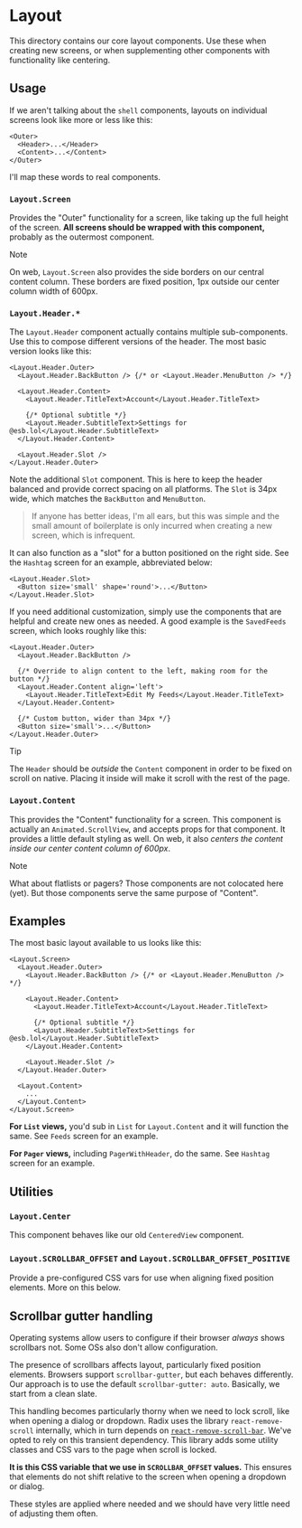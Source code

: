 # Layout

This directory contains our core layout components. Use these when creating new
screens, or when supplementing other components with functionality like
centering.

## Usage

If we aren't talking about the `shell` components, layouts on individual screens
look like more or less like this:

```tsx
<Outer>
  <Header>...</Header>
  <Content>...</Content>
</Outer>
```

I'll map these words to real components.

### `Layout.Screen`

Provides the "Outer" functionality for a screen, like taking up the full height
of the screen. **All screens should be wrapped with this component,** probably
as the outermost component.

> [!NOTE]
> On web, `Layout.Screen` also provides the side borders on our central content
> column. These borders are fixed position, 1px outside our center column width
> of 600px.

### `Layout.Header.*`

The `Layout.Header` component actually contains multiple sub-components. Use
this to compose different versions of the header. The most basic version looks
like this:

```tsx
<Layout.Header.Outer>
  <Layout.Header.BackButton /> {/* or <Layout.Header.MenuButton /> */}

  <Layout.Header.Content>
    <Layout.Header.TitleText>Account</Layout.Header.TitleText>

    {/* Optional subtitle */}
    <Layout.Header.SubtitleText>Settings for @esb.lol</Layout.Header.SubtitleText>
  </Layout.Header.Content>

  <Layout.Header.Slot />
</Layout.Header.Outer>
```

Note the additional `Slot` component. This is here to keep the header balanced
and provide correct spacing on all platforms. The `Slot` is 34px wide, which
matches the `BackButton` and `MenuButton`.

> If anyone has better ideas, I'm all ears, but this was simple and the small
> amount of boilerplate is only incurred when creating a new screen, which is
> infrequent.

It can also function as a "slot" for a button positioned on the right side. See
the `Hashtag` screen for an example, abbreviated below:

```tsx
<Layout.Header.Slot>
  <Button size='small' shape='round'>...</Button>
</Layout.Header.Slot>
```

If you need additional customization, simply use the components that are helpful
and create new ones as needed. A good example is the `SavedFeeds` screen, which
looks roughly like this:

```tsx
<Layout.Header.Outer>
  <Layout.Header.BackButton />

  {/* Override to align content to the left, making room for the button */}
  <Layout.Header.Content align='left'>
    <Layout.Header.TitleText>Edit My Feeds</Layout.Header.TitleText>
  </Layout.Header.Content>

  {/* Custom button, wider than 34px */}
  <Button size='small'>...</Button>
</Layout.Header.Outer>
```

> [!TIP]
> The `Header` should be _outside_ the `Content` component in order to be
> fixed on scroll on native. Placing it inside will make it scroll with the rest
> of the page.

### `Layout.Content`

This provides the "Content" functionality for a screen. This component is
actually an `Animated.ScrollView`, and accepts props for that component. It
provides a little default styling as well. On web, it also _centers the content
inside our center content column of 600px_.

> [!NOTE]
> What about flatlists or pagers? Those components are not colocated here (yet).
> But those components serve the same purpose of "Content".

## Examples

The most basic layout available to us looks like this:

```tsx
<Layout.Screen>
  <Layout.Header.Outer>
    <Layout.Header.BackButton /> {/* or <Layout.Header.MenuButton /> */}

    <Layout.Header.Content>
      <Layout.Header.TitleText>Account</Layout.Header.TitleText>

      {/* Optional subtitle */}
      <Layout.Header.SubtitleText>Settings for @esb.lol</Layout.Header.SubtitleText>
    </Layout.Header.Content>

    <Layout.Header.Slot />
  </Layout.Header.Outer>

  <Layout.Content>
    ...
  </Layout.Content>
</Layout.Screen>
```

**For `List` views,** you'd sub in `List` for `Layout.Content` and it will
function the same. See `Feeds` screen for an example.

**For `Pager` views,** including `PagerWithHeader`, do the same. See `Hashtag`
screen for an example.

## Utilities

### `Layout.Center`

This component behaves like our old `CenteredView` component.

### `Layout.SCROLLBAR_OFFSET` and `Layout.SCROLLBAR_OFFSET_POSITIVE`

Provide a pre-configured CSS vars for use when aligning fixed position elements.
More on this below.

## Scrollbar gutter handling

Operating systems allow users to configure if their browser _always_ shows
scrollbars not. Some OSs also don't allow configuration.

The presence of scrollbars affects layout, particularly fixed position elements.
Browsers support `scrollbar-gutter`, but each behaves differently. Our approach
is to use the default `scrollbar-gutter: auto`. Basically, we start from a clean
slate.

This handling becomes particularly thorny when we need to lock scroll, like when
opening a dialog or dropdown. Radix uses the library `react-remove-scroll`
internally, which in turn depends on
[`react-remove-scroll-bar`](https://github.com/theKashey/react-remove-scroll-bar).
We've opted to rely on this transient dependency. This library adds some utility
classes and CSS vars to the page when scroll is locked.

**It is this CSS variable that we use in `SCROLLBAR_OFFSET` values.** This
ensures that elements do not shift relative to the screen when opening a
dropdown or dialog.

These styles are applied where needed and we should have very little need of
adjusting them often.
